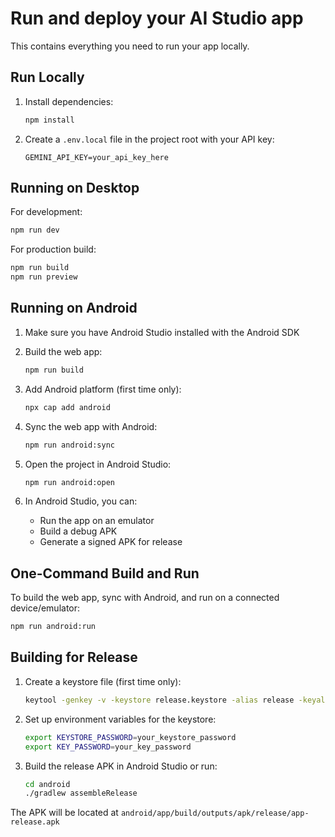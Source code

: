 # Run and deploy your AI Studio app

This contains everything you need to run your app locally.

## Run Locally

1. Install dependencies:
   ```bash
   npm install
   ```

2. Create a `.env.local` file in the project root with your API key:
   ```
   GEMINI_API_KEY=your_api_key_here
   ```

## Running on Desktop

For development:
```bash
npm run dev
```

For production build:
```bash
npm run build
npm run preview
```

## Running on Android

1. Make sure you have Android Studio installed with the Android SDK

2. Build the web app:
   ```bash
   npm run build
   ```

3. Add Android platform (first time only):
   ```bash
   npx cap add android
   ```

4. Sync the web app with Android:
   ```bash
   npm run android:sync
   ```

5. Open the project in Android Studio:
   ```bash
   npm run android:open
   ```

6. In Android Studio, you can:
   - Run the app on an emulator
   - Build a debug APK
   - Generate a signed APK for release

## One-Command Build and Run

To build the web app, sync with Android, and run on a connected device/emulator:

```bash
npm run android:run
```

## Building for Release

1. Create a keystore file (first time only):
   ```bash
   keytool -genkey -v -keystore release.keystore -alias release -keyalg RSA -keysize 2048 -validity 10000
   ```

2. Set up environment variables for the keystore:
   ```bash
   export KEYSTORE_PASSWORD=your_keystore_password
   export KEY_PASSWORD=your_key_password
   ```

3. Build the release APK in Android Studio or run:
   ```bash
   cd android
   ./gradlew assembleRelease
   ```

The APK will be located at `android/app/build/outputs/apk/release/app-release.apk`
